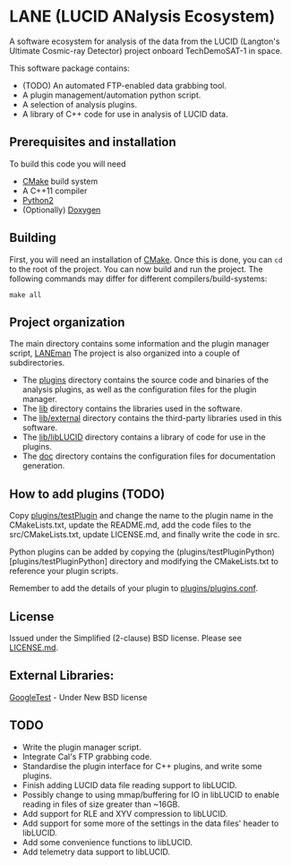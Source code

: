 # LANE (LUCID ANalysis Ecosystem)
A software ecosystem for analysis of the data from the LUCID 
(Langton's Ultimate Cosmic-ray Detector) project onboard TechDemoSAT-1 in space.

This software package contains:

* (TODO) An automated FTP-enabled data grabbing tool.
* A plugin management/automation python script.
* A selection of analysis plugins.
* A library of C++ code for use in analysis of LUCID data.


## Prerequisites and installation
To build this code you will need

* [CMake][] build system
* A C++11 compiler
* [Python2][]
* (Optionally) [Doxygen][]


## Building
First, you will need an installation of [CMake][].
Once this is done, you can `cd` to the root of
the project.
You can now build and run the project.
The following commands may differ for different compilers/build-systems:

```shell
make all
```


## Project organization
The main directory contains some information and the plugin manager script, 
[LANEman](LANEman.py)
The project is also organized into a couple of subdirectories.

* The [plugins](plugins) directory contains the source code and binaries of 
the analysis plugins, as well as the configuration files for the plugin 
manager.
* The [lib](lib) directory contains the libraries used in the software.
* The [lib/external](lib/external) directory contains the third-party 
libraries used in this software.
* The [lib/libLUCID](lib/libLUCID) directory contains a library of code for 
use in the plugins.
* The [doc](doc) directory contains the configuration files for documentation 
generation.


## How to add plugins (TODO)
Copy [plugins/testPlugin](plugins/testPlugin) and change the name to the plugin 
name in the CMakeLists.txt, update the README.md, add the code files to 
the src/CMakeLists.txt, update LICENSE.md, and finally write the code in src.

Python plugins can be added by copying the 
(plugins/testPluginPython)[plugins/testPluginPython] directory and modifying 
the CMakeLists.txt to reference your plugin scripts.

Remember to add the details of your plugin to
[plugins/plugins.conf](plugins/plugins.conf).


## License
Issued under the Simplified (2-clause) BSD license.
Please see [LICENSE.md](LICENSE.md).


## External Libraries:

[GoogleTest][] - Under New BSD license



## TODO

* Write the plugin manager script.
* Integrate Cal's FTP grabbing code.
* Standardise the plugin interface for C++ plugins, and write some plugins.
* Finish adding LUCID data file reading support to libLUCID.
* Possibly change to using mmap/buffering for IO in libLUCID to enable reading 
in files of size greater than ~16GB.
* Add support for RLE and XYV compression to libLUCID.
* Add support for some more of the settings in the data files' header to 
libLUCID.
* Add some convenience functions to libLUCID.
* Add telemetry data support to libLUCID.


<!-- Links -->
[Doxygen]: http://www.doxygen.org
[CMake]: http://www.cmake.org
[GoogleTest]: https://code.google.com/p/googletest/
[Python2]: https://www.python.org/
